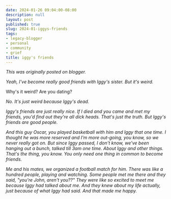 ```yaml
---
date: 2024-01-26 09:04:00-08:00
description: null
layout: post
published: true
slug: 2024-01-iggys-friends
tags:
- legacy-blogger
- personal
- community
- grief
title: iggy's friends
---
```



*This was originally posted on blogger.*

*Yeah, I've become really good friends with Iggy's sister. But it's weird.*

Why's it weird? Are you dating?

*No. It's just weird because Iggy's dead.*

*Iggy's friends are just really nice. If I died and you came and met my friends, you'd find out they're all dick heads. That's just the truth. But Iggy's friends are good people.*

*And this guy Oscar, you played basketball with him and Iggy that one time. I thought he was more reserved and I'm more out-going, you know, so we never really got on. But since Iggy passed, I don't know, we've been hanging out a bunch, talked till 3am one time. About Iggy and other things. That's the thing, you know. You only need one thing in common to become friends.*

*Me and his mates, we organized a football match for him. There was like a hundred people, playing and watching. Some people met me there and they said, "you're John, aren't you??" They were like so excited to meet me because Iggy had talked about me. And they knew about my life actually, just because of what Iggy had said. And that made me happy.*

